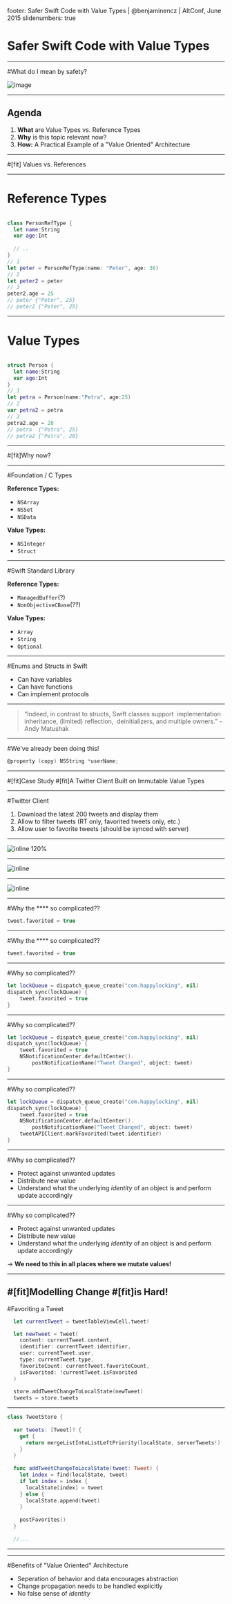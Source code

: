 footer: Safer Swift Code with Value Types | @benjaminencz | AltConf, June 2015 
slidenumbers: true

# Safer Swift Code with Value Types

---

#What do I mean by safety?

![image](images/safety.png)

---

## Agenda

1. **What** are Value Types vs. Reference Types
2. **Why** is this topic relevant now?
3. **How:** A Practical Example of a "Value Oriented" Architecture

---

#[fit] Values vs. References

---

# Reference Types

```swift

class PersonRefType {
  let name:String
  var age:Int
  
  // ..
}
// 1
let peter = PersonRefType(name: "Peter", age: 36)
// 2
let peter2 = peter
// 3
peter2.age = 25
// peter {"Peter", 25}
// peter2 {"Peter", 25}
```

---
# Value Types

```swift

struct Person {
  let name:String
  var age:Int
}
// 1
let petra = Person(name:"Petra", age:25)
// 2
var petra2 = petra
// 3
petra2.age = 20
// petra  {"Petra", 25}
// petra2 {"Petra", 20}
```

---


#[fit]Why now?

---

#Foundation / C Types

**Reference Types:**
- `NSArray`
- `NSSet`
- `NSData`

**Value Types:**
- `NSInteger`
- `Struct`

---

#Swift Standard Library

**Reference Types:**
- `ManagedBuffer`(?)
- `NonObjectiveCBase`(??)

**Value Types:**
- `Array`
- `String`
- `Optional`

---

#Enums and Structs in Swift

- Can have variables
- Can have functions
- Can implement protocols

---

> “Indeed, in contrast to structs, Swift classes support  implementation inheritance, (limited) reflection,  deinitializers, and multiple owners.” - Andy Matushak

---

#We've already been doing this!

```objectivec
@property (copy) NSString *userName;
```

---

#[fit]Case Study
#[fit]A Twitter Client Built on Immutable Value Types

---
#Twitter Client

1. Download the latest 200 tweets and display them
2. Allow to filter tweets (RT only, favorited tweets only, etc.)
3. Allow user to favorite tweets (should be synced with server)

---

![inline 120%](images/OOP_Twitter.png)

---

![inline](images/ValueType_Twitter.png) 

---

![inline](images/ValueType_Twitter_Marked.png)

---

#Why the **** so complicated??

```swift
tweet.favorited = true
```

---

#Why the **** so complicated??

```swift
tweet.favorited = true
```

---

#Why so complicated??

```swift
let lockQueue = dispatch_queue_create("com.happylocking", nil)
dispatch_sync(lockQueue) {
	tweet.favorited = true
}
```

---

#Why so complicated??

```swift
let lockQueue = dispatch_queue_create("com.happylocking", nil)
dispatch_sync(lockQueue) {
	tweet.favorited = true
	NSNotificationCenter.defaultCenter().
		postNotificationName("Tweet Changed", object: tweet)
}
```

---

#Why so complicated??

```swift
let lockQueue = dispatch_queue_create("com.happylocking", nil)
dispatch_sync(lockQueue) {
	tweet.favorited = true
	NSNotificationCenter.defaultCenter().
		postNotificationName("Tweet Changed", object: tweet)
	tweetAPIClient.markFavorited(tweet.identifier)
}
```

---

#Why so complicated??

- Protect against unwanted updates
- Distribute new value
- Understand what the underlying *identity* of an object is and perform update accordingly

---

#Why so complicated??

- Protect against unwanted updates
- Distribute new value
- Understand what the underlying *identity* of an object is and perform update accordingly

-> **We need to this in all places where we mutate values!**


---
#[fit]Modelling Change
#[fit]is Hard!
---
#Favoriting a Tweet

```swift
  let currentTweet = tweetTableViewCell.tweet!

  let newTweet = Tweet(
    content: currentTweet.content,
    identifier: currentTweet.identifier,
    user: currentTweet.user,
    type: currentTweet.type,
    favoriteCount: currentTweet.favoriteCount,
    isFavorited: !currentTweet.isFavorited
  )
  
  store.addTweetChangeToLocalState(newTweet)
  tweets = store.tweets
```

---

```swift
class TweetStore {
 
  var tweets: [Tweet]? {
    get {
      return mergeListIntoListLeftPriority(localState, serverTweets!)
    }
  }
  
  func addTweetChangeToLocalState(tweet: Tweet) {
    let index = find(localState, tweet)
    if let index = index {
      localState[index] = tweet
    } else {
      localState.append(tweet)
    }
    
    postFavorites()
  }
  
  //...
```

---



---

#Benefits of "Value Oriented" Architecture

- Seperation of behavior and data encourages abstraction
- Change propagation needs to be handled explicitly
- No false sense of *identity*
